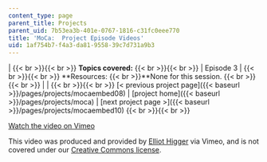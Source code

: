```yaml
---
content_type: page
parent_title: Projects
parent_uid: 7b53ea3b-401e-0767-1816-c31fc0eee770
title: 'MoCa:  Project Episode Videos'
uid: 1af754b7-f4a3-da81-9558-39c7d731a9b3
---
```


|  {{< br >}}{{< br >}} **Topics covered:** {{< br >}}{{< br >}}  | Episode 3 |  {{< br >}}{{< br >}} **Resources:  {{< br >}}**None for this session. {{< br >}}{{< br >}}  |
|  {{< br >}}{{< br >}} [< previous project page]({{< baseurl >}}/pages/projects/mocaembed08) &#124; [project home]({{< baseurl >}}/pages/projects/moca) &#124; [next project page >]({{< baseurl >}}/pages/projects/mocaembed10) {{< br >}}{{< br >}}  

[Watch the video on Vimeo](http://vimeo.com/moogaloop.swf?clip_id=1957271&server=vimeo.com&show_title=0&show_byline=0&show_portrait=0&color=&fullscreen=0&group_id=)

This video was produced and provided by [Elliot Higger](http://vimeo.com/user718926) via Vimeo, and is not covered under our [Creative Commons license](/terms/#cc).
